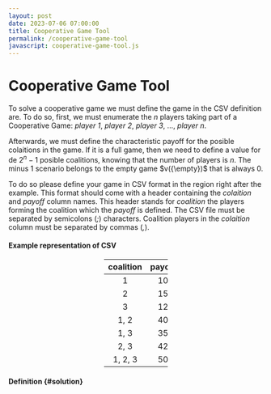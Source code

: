 ```yaml
---
layout: post
date: 2023-07-06 07:00:00
title: Cooperative Game Tool
permalink: /cooperative-game-tool
javascript: cooperative-game-tool.js
---
```

# Cooperative Game Tool

To solve a cooperative game we must define the game in the CSV definition are. To do so, first, we must enumerate the $n$ players taking part of a Cooperative Game: *player 1*, *player 2*, *player 3*, ..., *player n*.

Afterwards, we must define the characteristic payoff for the posible colaitions in the game. If it is a full game, then we need to define a value for de $2^n - 1$ posible coalitions, knowing that the number of players is $n$. The minus 1 scenario belongs to the empty game $v({\empty})$ that is always $0$.

To do so please define your game in CSV format in the region right after the example. This format should come with a header containing the *colaition* and *payoff* column names. This header stands for *coalition* the players forming the coalition which the *payoff* is defined. The CSV file must be separated by semicolons (*;*) characters. Coalition players in the *colaition* column must be separated by commas (*,*).

#### Example representation of CSV

<div style="margin-left: auto; margin-right: auto; width: 25%">

| coalition | payoff |
|   :---:   |  :---: |
|     1     |   10   |
|     2     |   15   |
|     3     |   12   |
|   1, 2    |   40   |
|   1, 3    |   35   |
|   2, 3    |   42   |
|  1, 2, 3  |   50   |

</div>

#### Definition {#solution}

<div id="app-root"></div>